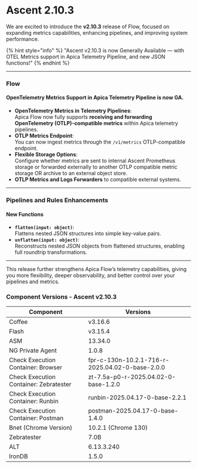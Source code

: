# Ascent 2.10.3

We are excited to introduce the **v2.10.3** release of Flow, focused on expanding metrics capabilities, enhancing pipelines, and improving system performance.

{% hint style="info" %}
"Ascent v2.10.3 is now Generally Available — with OTEL Metrics support in Apica Telemetry Pipeline, and new JSON functions!"
{% endhint %}

***

### Flow

#### OpenTelemetry Metrics Support in Apica Telemetry Pipeline is now GA.

* **OpenTelemetry Metrics in Telemetry Pipelines**:\
  Apica Flow now fully supports **receiving and forwarding OpenTelemetry (OTLP)-compatible metrics** within Apica telemetry pipelines.
* **OTLP Metrics Endpoint**:\
  You can now ingest metrics through the `/v1/metrics` OTLP-compatible endpoint.
* **Flexible Storage Options**:\
  Configure whether metrics are sent to internal Ascent Prometheus storage or forwarded externally to another OTLP compatible metric storage OR archive to an external object store.
* **OTLP Metrics and Logs Forwarders** to compatible external systems.

***

### Pipelines and Rules Enhancements

#### New Functions

* **`flatten(input: object)`**:\
  Flattens nested JSON structures into simple key-value pairs.
* **`unflatten(input: object)`**:\
  Reconstructs nested JSON objects from flattened structures, enabling full roundtrip transformations.

***

This release further strengthens Apica Flow’s telemetry capabilities, giving you more flexibility, deeper observability, and better control over your pipelines and metrics.

### **Component Versions - Ascent v2.10.3**

| **Component**                          | **Versions**                                    |
| -------------------------------------- | ----------------------------------------------- |
| Coffee                                 | v3.16.6                                         |
| Flash                                  | v3.15.4                                         |
| ASM                                    | 13.34.0                                         |
| NG Private Agent                       | 1.0.8                                           |
| Check Execution Container: Browser     | fpr-c-130n-10.2.1-716-r-2025.04.02-0-base-2.0.0 |
| Check Execution Container: Zebratester | zt-7.5a-p0-r-2025.04.02-0-base-1.2.0            |
| Check Execution Container: Runbin      | runbin-2025.04.17-0-base-2.2.1                  |
| Check Execution Container: Postman     | postman-2025.04.17-0-base-1.4.0                 |
| Bnet (Chrome Version)                  | 10.2.1 (Chrome 130)                             |
| Zebratester                            | 7.0B                                            |
| ALT                                    | 6.13.3.240                                      |
| IronDB                                 | 1.5.0                                           |
